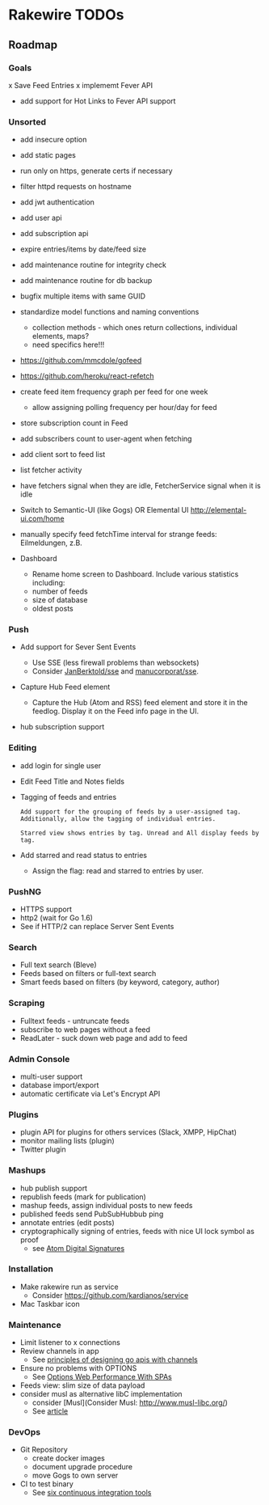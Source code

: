 # Rakewire TODOs

## Roadmap

### Goals
  x Save Feed Entries
  x implememt Fever API
  - add support for Hot Links to Fever API support

### Unsorted

  - add insecure option
  - add static pages
  - run only on https, generate certs if necessary
  - filter httpd requests on hostname

  - add jwt authentication
  - add user api
  - add subscription api
  - expire entries/items by date/feed size
  - add maintenance routine for integrity check
  - add maintenance routine for db backup

  - bugfix multiple items with same GUID
  - standardize model functions and naming conventions
    - collection methods - which ones return collections, individual elements, maps?
    - need specifics here!!!

  - https://github.com/mmcdole/gofeed
  - https://github.com/heroku/react-refetch

  - create feed item frequency graph per feed for one week
    - allow assigning polling frequency per hour/day for feed

  - store subscription count in Feed
  - add subscribers count to user-agent when fetching
  - add client sort to feed list
  - list fetcher activity
  - have fetchers signal when they are idle, FetcherService signal when it is idle
  - Switch to Semantic-UI (like Gogs) OR Elemental UI http://elemental-ui.com/home
  - manually specify feed fetchTime interval for strange feeds: Eilmeldungen, z.B.
  - Dashboard
    - Rename home screen to Dashboard. Include various statistics including:
    - number of feeds
    - size of database
    - oldest posts

### Push
  - Add support for Sever Sent Events
    - Use SSE (less firewall problems than websockets)
    - Consider [JanBerktold/sse](https://github.com/JanBerktold/sse) and [manucorporat/sse](https://github.com/manucorporat/sse).


  - Capture Hub Feed element
	  - Capture the Hub (Atom and RSS) feed element and store it in the feedlog. Display it on the Feed info page in the UI.
  - hub subscription support

### Editing
  - add login for single user
  - Edit Feed Title and Notes fields
  - Tagging of feeds and entries

		Add support for the grouping of feeds by a user-assigned tag. Additionally, allow the tagging of individual entries.

		Starred view shows entries by tag. Unread and All display feeds by tag.


  - Add starred and read status to entries
    - Assign the flag: read and starred to entries by user.

### PushNG
  - HTTPS support
  - http2 (wait for Go 1.6)
  - See if HTTP/2 can replace Server Sent Events

### Search
  - Full text search (Bleve)
  - Feeds based on filters or full-text search
  - Smart feeds based on filters (by keyword, category, author)

### Scraping
  - Fulltext feeds - untruncate feeds
  - subscribe to web pages without a feed
  - ReadLater - suck down web page and add to feed

### Admin Console
  - multi-user support
  - database import/export
  - automatic certificate via Let's Encrypt API

### Plugins
  - plugin API for plugins for others services (Slack, XMPP, HipChat)
  - monitor mailing lists (plugin)
  - Twitter plugin

### Mashups
  - hub publish support
  - republish feeds (mark for publication)
  - mashup feeds, assign individual posts to new feeds
  - published feeds send PubSubHubbub ping
  - annotate entries (edit posts)
  - cryptographically signing of entries, feeds with nice UI lock symbol as proof
    - see [Atom Digital Signatures](https://tools.ietf.org/html/rfc4287#section-5.1)

### Installation
  - Make rakewire run as service
    - Consider https://github.com/kardianos/service
  - Mac Taskbar icon

### Maintenance
  - Limit listener to x connections
  - Review channels in app
    - See [principles of designing go apis with channels](https://inconshreveable.com/07-08-2014/principles-of-designing-go-apis-with-channels/)
  - Ensure no problems with OPTIONS
    - See [Options Web Performance With SPAs](http://www.soasta.com/blog/options-web-performance-with-single-page-applications/)
  - Feeds view: slim size of data payload
  - consider musl as alternative libC implementation
    - consider [Musl](Consider Musl: http://www.musl-libc.org/)
    - See [article](http://dominik.honnef.co/posts/2015/06/statically_compiled_go_programs__always__even_with_cgo__using_musl/)

### DevOps
  - Git Repository
    - create docker images
    - document upgrade procedure
    - move Gogs to own server
  - CI to test binary
    - See [six continuous integration tools](http://opensource.com/business/15/7/six-continuous-integration-tools)
